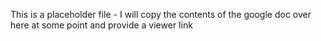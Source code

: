 This is a placeholder file - I will copy the contents of the google doc over here at some point and provide a viewer link